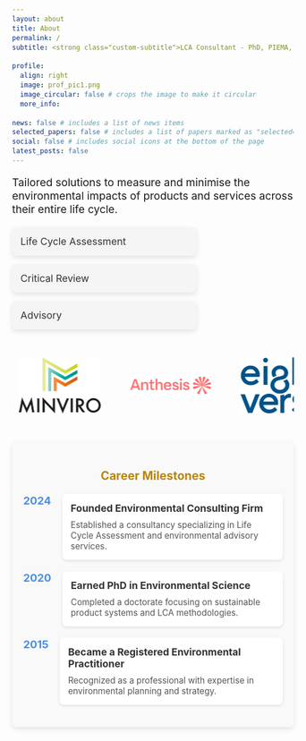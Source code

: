```yaml
---
layout: about
title: About
permalink: /
subtitle: <strong class="custom-subtitle">LCA Consultant - PhD, PIEMA, REnvP</strong> #<a href='#'>Affiliations</a>. Address. Contacts. Motto. Etc.

profile:
  align: right
  image: prof_pic1.png
  image_circular: false # crops the image to make it circular
  more_info:

news: false # includes a list of news items
selected_papers: false # includes a list of papers marked as "selected={true}"
social: false # includes social icons at the bottom of the page
latest_posts: false
---
```


<p style="font-size: 1.2rem;">Tailored solutions to measure and minimise the environmental impacts of products and services across their entire life cycle.</p>

<div class="expertise-boxes">
  <div class="box" id="lca">
    <a href="#lca">
      <h3>Life Cycle Assessment</h3>
    </a>
  </div>

  <div class="box" id="review">
    <a href="#review">
      <h3>Critical Review</h3>
    </a>
  </div>

  <div class="box" id="advisory">
    <a href="#advisory">
      <h3>Advisory</h3>
    </a>
  </div>
</div>

<!-- Scrolling logos container -->
<div class="scrolling-logos">
  <div class="logo-container">
    <img src="logo_minviro.png" alt="Minviro" />
    <img src="logo_anthesis.png" alt="Anthesis" />
    <img src="logo_eightversa.png" alt="Eight Versa" />
    <img src="logo_ccc.png" alt="CCC" />
    <img src="logo_bmi.png" alt="BMI" />
    <img src="logo_ucl.png" alt="UCL" />
    <img src="logo_bath.png" alt="Bath" />
    <img src="logo_emf.png" alt="EMF" />
    <img src="logo_nursem.png" alt="Nursem" />
    <img src="logo_relondon.png" alt="ReLondon" />
    <img src="logo_earthly.png" alt="Earthly" />
    <img src="logo_scholartribe.png" alt="ST" />
    <img src="logo_razbio.png" alt="Razbio" />
    <img src="logo_gc.png" alt="GW" />
    <img src="logo_banes.png" alt="Banes" />
  </div>
</div>

<style>
/* Styling the subtitle */
.custom-subtitle {
  color: #B8860B;  /* Example color (blue) #4A90E2 */
}

/* Styling the boxes */
.expertise-boxes {
  display: flex;
  flex-direction: column;  /* Stack the boxes vertically */
  gap: 15px;  /* space between the boxes */
  margin-top: 20px; /* space from the paragraph */
  align-items: right;  /* Center the boxes horizontally */
}

.expertise-boxes .box {
  background-color: #f5f5f5;  /* light gray background */
  padding: 15px;
  border-radius: 8px;
  text-align: left;
  box-shadow: 0px 4px 10px rgba(0, 0, 0, 0.1);
  transition: all 0.3s ease;  /* smooth transition for hover effect */
  width: 90%;  /* Set a percentage width (or adjust based on desired size) */
  max-width: 300px;  /* Limit the maximum width of the box */
}

.expertise-boxes .box a {
  text-decoration: none;
  color: #B8860B;  /* dark text */
  font-size: 1.0rem;  /* slightly smaller font size */
  font-weight: 300;  /* semi-bold font weight */
}

.expertise-boxes .box:hover {
  background-color: #e0e0e0;  /* change background on hover */
  box-shadow: 0px 6px 15px rgba(0, 0, 0, 0.2);  /* enhance shadow on hover */
}

.expertise-boxes .box h3 {
  margin: 0;
  font-size: 1.1rem;  /* slightly smaller font size */
  color: #333;  /* dark text color */
  font-weight: 400;  /* semi-bold font weight */
}

/* Styling the scrolling logos */
.scrolling-logos {
  width: 100%;
  overflow: hidden;  /* Hide the overflow */
  margin-top: 50px;  /* Space from the boxes */
}

.logo-container {
  display: flex;
  animation: scroll 20s linear infinite;  /* Slower scrolling animation */
}

.logo-container img {
  max-width: 150px; /* Set the maximum width for all logos */
  max-height: 100px; /* Set the maximum height for all logos */
  margin-right: 50px; /* Space between logos */
  object-fit: contain; /* Maintain aspect ratio and ensure logos fit */
}

/* Keyframes for the scrolling */
@keyframes scroll {
  0% {
    transform: translateX(30%);  /* Start off-screen */
  }
  100% {
    transform: translateX(-250%);  /* End off-screen */
  }
}
</style>

<!-- Career Timeline/Milestones Section -->
<div class="career-timeline">
  <h2>Career Milestones</h2>
  <div class="timeline-item">
    <div class="timeline-date">2024</div>
    <div class="timeline-content">
      <h3>Founded Environmental Consulting Firm</h3>
      <p>Established a consultancy specializing in Life Cycle Assessment and environmental advisory services.</p>
    </div>
  </div>

  <div class="timeline-item">
    <div class="timeline-date">2020</div>
    <div class="timeline-content">
      <h3>Earned PhD in Environmental Science</h3>
      <p>Completed a doctorate focusing on sustainable product systems and LCA methodologies.</p>
    </div>
  </div>

  <div class="timeline-item">
    <div class="timeline-date">2015</div>
    <div class="timeline-content">
      <h3>Became a Registered Environmental Practitioner</h3>
      <p>Recognized as a professional with expertise in environmental planning and strategy.</p>
    </div>
  </div>
</div>

<style>
/* Styling the Career Timeline */
.career-timeline {
  margin-top: 50px;
  padding: 20px;
  background-color: #f9f9f9;
  border-radius: 8px;
  box-shadow: 0px 4px 10px rgba(0, 0, 0, 0.1);
}

.career-timeline h2 {
  text-align: center;
  color: #B8860B; /* Matches your dark gold theme */
  margin-bottom: 20px;
}

.timeline-item {
  display: flex;
  margin-bottom: 20px;
}

.timeline-date {
  font-size: 1.2rem;
  font-weight: bold;
  color: #4A90E2; /* Matches your blue-green theme */
  margin-right: 20px;
  flex-shrink: 0;
}

.timeline-content {
  background-color: #ffffff;
  padding: 15px;
  border-radius: 8px;
  box-shadow: 0px 2px 5px rgba(0, 0, 0, 0.1);
}

.timeline-content h3 {
  margin: 0 0 10px;
  font-size: 1.1rem;
  color: #333;
}

.timeline-content p {
  margin: 0;
  font-size: 0.95rem;
  color: #555;
}
</style>


